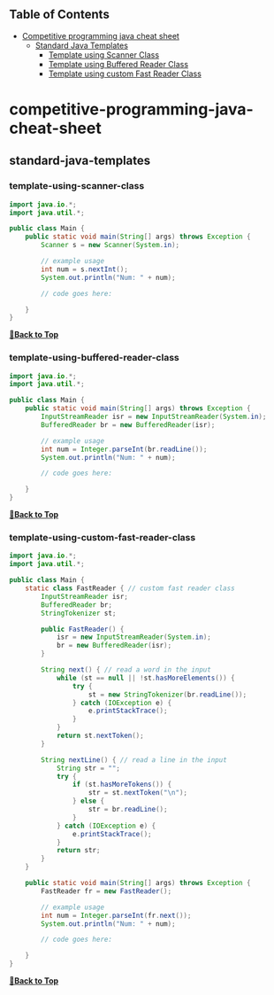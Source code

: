 ## Table of Contents

- [Competitive programming java cheat sheet](#competitive-programming-java-cheat-sheet)
	- [Standard Java Templates](#standard-java-templates)
		- [Template using Scanner Class](#template-using-scanner-class)
		- [Template using Buffered Reader Class](#template-using-buffered-reader-class)
		- [Template using custom Fast Reader Class](#template-using-custom-fast-reader-class)
	
# competitive-programming-java-cheat-sheet

## standard-java-templates

### template-using-scanner-class

```java
import java.io.*;
import java.util.*;

public class Main {
	public static void main(String[] args) throws Exception {
		Scanner s = new Scanner(System.in);

		// example usage
		int num = s.nextInt();
		System.out.println("Num: " + num);

		// code goes here:

	}
}
```

**[🔼Back to Top](#table-of-contents)**

### template-using-buffered-reader-class

```java
import java.io.*;
import java.util.*;

public class Main {
	public static void main(String[] args) throws Exception {
		InputStreamReader isr = new InputStreamReader(System.in);
		BufferedReader br = new BufferedReader(isr);

		// example usage
		int num = Integer.parseInt(br.readLine());
		System.out.println("Num: " + num);

		// code goes here:

	}
}

```

**[🔼Back to Top](#table-of-contents)**

### template-using-custom-fast-reader-class

```java
import java.io.*;
import java.util.*;

public class Main {
	static class FastReader { // custom fast reader class
		InputStreamReader isr;
		BufferedReader br;
		StringTokenizer st;

		public FastReader() {
			isr = new InputStreamReader(System.in);
			br = new BufferedReader(isr);
		}

		String next() { // read a word in the input
			while (st == null || !st.hasMoreElements()) {
				try {
					st = new StringTokenizer(br.readLine());
				} catch (IOException e) {
					e.printStackTrace();
				}
			}
			return st.nextToken();
		}

		String nextLine() { // read a line in the input
			String str = "";
			try {
				if (st.hasMoreTokens()) {
					str = st.nextToken("\n");
				} else {
					str = br.readLine();
				}
			} catch (IOException e) {
				e.printStackTrace();
			}
			return str;
		}
	}

	public static void main(String[] args) throws Exception {
		FastReader fr = new FastReader();

		// example usage
		int num = Integer.parseInt(fr.next());
		System.out.println("Num: " + num);

		// code goes here:

	}
}
```

**[🔼Back to Top](#table-of-contents)**
